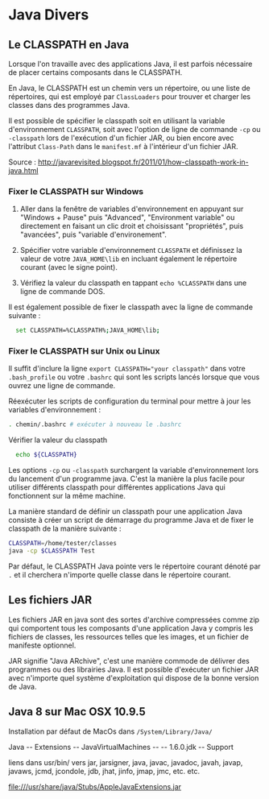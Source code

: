 # Java Divers

## Le CLASSPATH en Java

Lorsque l'on travaille avec des applications Java, il est parfois nécessaire de placer certains composants dans le CLASSPATH.

En Java, le CLASSPATH est un chemin vers un répertoire, ou une liste de répertoires, qui est employé par `ClassLoaders` pour trouver et charger les classes dans des programmes Java.

Il est possible de spécifier le classpath soit en utilisant la variable d'environnement `CLASSPATH`, soit avec l'option de ligne de commande `-cp` ou `-classpath` lors de l'exécution d'un fichier JAR, ou bien encore avec l'attribut `Class-Path` dans le `manifest.mf` à l'intérieur d'un fichier JAR.

Source :
http://javarevisited.blogspot.fr/2011/01/how-classpath-work-in-java.html

### Fixer le CLASSPATH sur Windows

1. Aller dans la fenêtre de variables d'environnement en appuyant sur "Windows + Pause" puis "Advanced", "Environment variable" ou directement en faisant un clic droit et choisissant "propriétés", puis "avancées", puis "variable d'environement".

2. Spécifier votre variable d'environnement `CLASSPATH` et définissez la valeur de votre `JAVA_HOME\lib` en incluant également le répertoire courant (avec le signe point).

3. Vérifiez la valeur du classpath en tappant `echo %CLASSPATH` dans une ligne de commande DOS.

Il est également possible de fixer le classpath avec la ligne de commande suivante :

```bash
  set CLASSPATH=%CLASSPATH%;JAVA_HOME\lib;
```

### Fixer le CLASSPATH sur Unix ou Linux

Il suffit d'inclure la ligne `export CLASSPATH="your classpath"` dans votre `.bash_profile` ou votre `.bashrc` qui sont les scripts lancés lorsque que vous ouvrez une ligne de commande.

Réexécuter les scripts de configuration du terminal pour mettre à jour les variables d'environnement :
```bash
. chemin/.bashrc # exécuter à nouveau le .bashrc
```

Vérifier la valeur du classpath
```bash
  echo ${CLASSPATH}
```

Les options `-cp` ou `-classpath` surchargent la variable d'environnement lors du lancement d'un programme java. C'est la manière la plus facile pour utiliser  différents classpath pour différentes applications Java qui fonctionnent sur la même machine.

La manière standard de définir un classpath pour une application Java consiste à créer un script de démarrage du programme Java et de fixer le classpath de la manière suivante :

```bash
CLASSPATH=/home/tester/classes
java -cp $CLASSPATH Test
```
Par défaut, le CLASSPATH Java pointe vers le répertoire courant dénoté par `.` et il cherchera n'importe quelle classe dans le répertoire courant.


## Les fichiers JAR

Les fichiers JAR en java sont des sortes d'archive compressées comme zip qui comportent tous les composants d'une application Java y compris les fichiers de classes, les ressources telles que les images, et un fichier de manifeste optionnel.

JAR signifie "Java ARchive", c'est une manière commode de délivrer des programmes ou des librairies Java. Il est possible d'exécuter un fichier JAR avec n'importe quel système d'exploitation qui dispose de la bonne version de Java.


## Java 8 sur Mac OSX 10.9.5

Installation par défaut de MacOs dans
`/System/Library/Java/`

Java
-- Extensions
-- JavaVirtualMachines
-- -- 1.6.0.jdk
-- Support

liens dans usr/bin/
vers jar, jarsigner, java, javac, javadoc, javah, javap, javaws, jcmd, jcondole, jdb, jhat, jinfo, jmap, jmc, etc. etc.

<file:///usr/share/java/Stubs/AppleJavaExtensions.jar>
